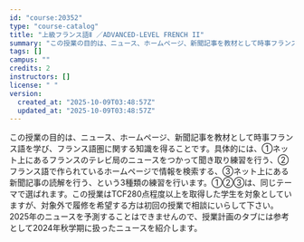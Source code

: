 ```yaml
---
id: "course:20352"
type: "course-catalog"
title: "上級フランス語Ⅱ ／ADVANCED-LEVEL FRENCH II"
summary: "この授業の目的は、ニュース、ホームページ、新聞記事を教材として時事フランス語を学び、フランス語圏に関する知識を得ることです。具体的には、①ネット上にあるフランスのテレビ局のニュースをつかって聞き取り練習を行う、②フランス語で作られているホー…"
tags: []
campus: ""
credits: 2
instructors: []
license: " "
version:
  created_at: "2025-10-09T03:48:57Z"
  updated_at: "2025-10-09T03:48:57Z"
---
```


この授業の目的は、ニュース、ホームページ、新聞記事を教材として時事フランス語を学び、フランス語圏に関する知識を得ることです。具体的には、①ネット上にあるフランスのテレビ局のニュースをつかって聞き取り練習を行う、②フランス語で作られているホームページで情報を検索する、③ネット上にある新聞記事の読解を行う、という3種類の練習を行います。①②③は、同じテーマで選ばれます。この授業はTCF280点程度以上を取得した学生を対象としていますが、対象外で履修を希望する方は初回の授業で相談にいらして下さい。2025年のニュースを予測することはできませんので、授業計画のタブには参考として2024年秋学期に扱ったニュースを紹介します。
